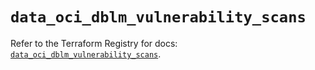 # `data_oci_dblm_vulnerability_scans`

Refer to the Terraform Registry for docs: [`data_oci_dblm_vulnerability_scans`](https://registry.terraform.io/providers/oracle/oci/7.19.0/docs/data-sources/dblm_vulnerability_scans).
